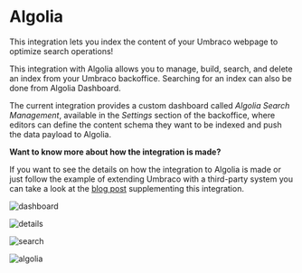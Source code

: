 # Algolia
This integration lets you index the content of your Umbraco webpage to optimize search operations!

This integration with Algolia allows you to manage, build, search, and delete an index from your Umbraco backoffice. Searching for an index can also be done from Algolia Dashboard. 

The current integration provides a custom dashboard called _Algolia Search Management_, available in the _Settings_ section of the backoffice, where editors can define the content schema they want to be indexed and push the data payload to Algolia.

**Want to know more about how the integration is made?**

If you want to see the details on how the integration to Algolia is made or just follow the example of extending Umbraco with a third-party system you can take a look at the [blog post](https://umbraco.com/blog/integrating-umbraco-cms-with-algolia/) supplementing this integration.

![dashboard](https://github.com/umbraco/Umbraco.Cms.Integrations/blob/docs/integrations-readmes/src/Umbraco.Cms.Integrations.Search.Algolia/docs/images/dashboard.png)

![details](https://github.com/umbraco/Umbraco.Cms.Integrations/blob/docs/integrations-readmes/src/Umbraco.Cms.Integrations.Search.Algolia/docs/images/details.png)

![search](https://github.com/umbraco/Umbraco.Cms.Integrations/blob/docs/integrations-readmes/src/Umbraco.Cms.Integrations.Search.Algolia/docs/images/search.png)

![algolia](https://github.com/umbraco/Umbraco.Cms.Integrations/blob/docs/integrations-readmes/src/Umbraco.Cms.Integrations.Search.Algolia/docs/images/algolia.png)